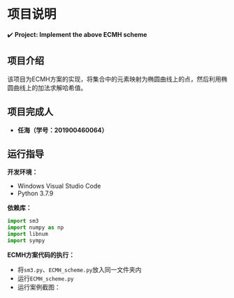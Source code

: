 项目说明
===
:heavy_check_mark: **Project: Implement the above ECMH scheme**  
## 项目介绍  
该项目为ECMH方案的实现，将集合中的元素映射为椭圆曲线上的点，然后利用椭圆曲线上的加法求解哈希值。
 ## 项目完成人
 * **任海（学号：201900460064）**  
 ## 运行指导 
 **开发环境：** 
 * Windows Visual Studio Code  
 * Python 3.7.9 
 
 **依赖库：**
 ```Python
import sm3
import numpy as np
import libnum
import sympy
 ```
 
 **ECMH方案代码的执行：**
 * 将`sm3.py`、`ECMH_scheme.py`放入同一文件夹内
 * 运行`ECMH_scheme.py`
 * 运行案例截图：
 
